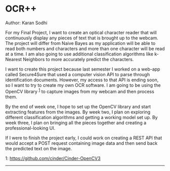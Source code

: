 # OCR++

Author: Karan Sodhi

For my Final Project, I want to create an optical character reader that will continuously display any pieces of text that is brought up to the webcam. The project will differ from Naive Bayes as my application will be able to read both numbers and characters and more than one character will be read at a time. I am also going to use additional classification algorithms like k-Nearest Neighbors to more accurately predict the characters. 

I want to create this project because last semester I worked on a web-app called Secure4Sure that used a computer vision API to parse through identification documents. However, my access to that API is ending soon, so I want to try to create my own OCR software. I am going to be using the OpenCV library <sup>[1](#myfootnote1)</sup> to capture images from my webcam and then process them. 

By the end of week one, I hope to set up the OpenCV library and start extracting features from the images. By week two, I plan on exploring different classification algorithms and getting a working model set up. By week three, I plan on bringing all the pieces together and creating a professional-looking UI. 

If I were to finish the project early, I could work on creating a REST API that would accept a POST request containing image data and then send back the predicted text on the image.

<a name="myfootnote1">1</a>: https://github.com/cinder/Cinder-OpenCV3

---
